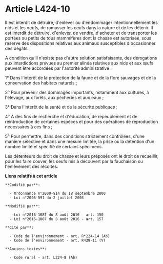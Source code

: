 # Article L424-10

Il est interdit de détruire, d'enlever ou d'endommager intentionnellement les nids et les oeufs, de ramasser les oeufs dans
la nature et de les détenir. Il est interdit de détruire, d'enlever, de vendre, d'acheter et de transporter les portées ou
petits de tous mammifères dont la chasse est autorisée, sous réserve des dispositions relatives aux animaux susceptibles
d'occasionner des dégâts.

A condition qu'il n'existe pas d'autre solution satisfaisante, des dérogations aux interdictions prévues au premier alinéa
relatives aux nids et aux œufs peuvent être accordées par l'autorité administrative : 

1° Dans l'intérêt de la protection de la faune et de la flore sauvages et de la conservation des habitats naturels ; 

2° Pour prévenir des dommages importants, notamment aux cultures, à l'élevage, aux forêts, aux pêcheries et aux eaux ; 

3° Dans l'intérêt de la santé et de la sécurité publiques ; 

4° A des fins de recherche et d'éducation, de repeuplement et de réintroduction de certaines espèces et pour des opérations
de reproduction nécessaires à ces fins ; 

5° Pour permettre, dans des conditions strictement contrôlées, d'une manière sélective et dans une mesure limitée, la prise
ou la détention d'un nombre limité et spécifié de certains spécimens.

Les détenteurs du droit de chasse et leurs préposés ont le droit de recueillir, pour les faire couver, les oeufs mis à
découvert par la fauchaison ou l'enlèvement des récoltes.

**Liens relatifs à cet article**

	**Codifié par**:

	  - Ordonnance n°2000-914 du 18 septembre 2000
	  - Loi n°2003-591 du 2 juillet 2003

	**Modifié par**:

	  - Loi n°2016-1087 du 8 août 2016 - art. 150
	  - Loi n°2016-1087 du 8 août 2016 - art. 157

	**Cité par**:

	  - Code de l'environnement - art. R*224-14 (Ab)
	  - Code de l'environnement - art. R428-11 (V)

	**Anciens textes**:

	  - Code rural - art. L224-8 (Ab)
